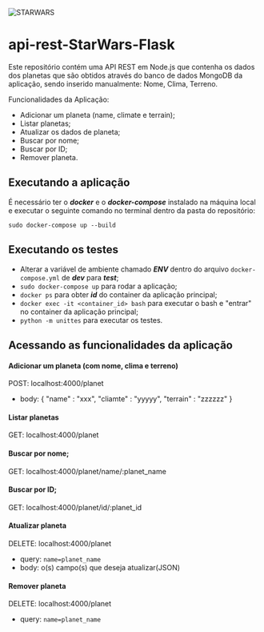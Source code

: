![STARWARS](docs/star-wars-log.png?raw=true "Logo STARWARS")

# api-rest-StarWars-Flask

Este repositório contém uma API REST em Node.js que contenha os dados dos planetas que são obtidos através do banco de dados MongoDB da aplicação, sendo inserido manualmente: Nome, Clima, Terreno.

Funcionalidades da Aplicação:
 - Adicionar um planeta (name, climate e terrain);
 - Listar planetas;
 - Atualizar os dados de planeta;
 - Buscar por nome;
 - Buscar por ID;
 - Remover planeta.

## Executando a aplicação

É necessário ter o ***docker*** e o ***docker-compose*** instalado na máquina local e executar o seguinte comando no terminal dentro da pasta do repositório:

```
sudo docker-compose up --build
```

## Executando os testes

- Alterar a variável de ambiente chamado ***ENV*** dentro do arquivo ```docker-compose.yml``` de ***dev*** para ***test***;
- ```sudo docker-compose up``` para rodar a aplicação;
- ```docker ps``` para obter ***id*** do container da aplicação principal;
- ```docker exec -it <container_id> bash``` para executar o bash e "entrar" no container da aplicação principal;
- ```python -m unittes``` para executar os testes.

## Acessando as funcionalidades da aplicação

#### Adicionar um planeta (com nome, clima e terreno)

POST: localhost:4000/planet
 - body: { "name" : "xxx", "cliamte" : "yyyyy", "terrain" : "zzzzzz" }

#### Listar planetas

GET: localhost:4000/planet

#### Buscar por nome;

GET: localhost:4000/planet/name/:planet_name

#### Buscar por ID;

GET: localhost:4000/planet/id/:planet_id

#### Atualizar planeta

DELETE: localhost:4000/planet
 - query: ```name=planet_name```
 - body: o(s) campo(s) que deseja atualizar(JSON)

#### Remover planeta

DELETE: localhost:4000/planet
 - query: ```name=planet_name```
